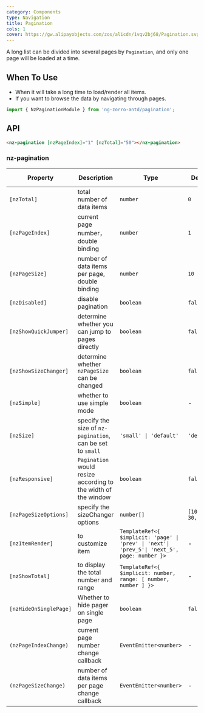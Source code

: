 ```yaml
---
category: Components
type: Navigation
title: Pagination
cols: 1
cover: https://gw.alipayobjects.com/zos/alicdn/1vqv2bj68/Pagination.svg
---
```


A long list can be divided into several pages by `Pagination`, and only one page will be loaded at a time.

## When To Use

- When it will take a long time to load/render all items.
- If you want to browse the data by navigating through pages.

```ts
import { NzPaginationModule } from 'ng-zorro-antd/pagination';
```

## API

```html
<nz-pagination [nzPageIndex]="1" [nzTotal]="50"></nz-pagination>
```

### nz-pagination

| Property               | Description                                                    | Type                                                                                         | Default            | Global Config |
| ---------------------- | -------------------------------------------------------------- | -------------------------------------------------------------------------------------------- | ------------------ | ------------- |
| `[nzTotal]`            | total number of data items                                     | `number`                                                                                     | `0`                | -             |
| `[nzPageIndex]`        | current page number，double binding                            | `number`                                                                                     | `1`                | -             |
| `[nzPageSize]`         | number of data items per page, double binding                  | `number`                                                                                     | `10`               | -             |
| `[nzDisabled]`         | disable pagination                                             | `boolean`                                                                                    | `false`            | -             |
| `[nzShowQuickJumper]`  | determine whether you can jump to pages directly               | `boolean`                                                                                    | `false`            | ✅             |
| `[nzShowSizeChanger]`  | determine whether `nzPageSize` can be changed                  | `boolean`                                                                                    | `false`            | ✅             |
| `[nzSimple]`           | whether to use simple mode                                     | `boolean`                                                                                    | -                  | ✅             |
| `[nzSize]`             | specify the size of `nz-pagination`, can be set to `small`     | `'small' \| 'default'`                                                                       | `'default'`        | ✅             |
| `[nzResponsive]`       | `Pagination` would resize according to the width of the window | `boolean`                                                                                    | `false`            | -             |
| `[nzPageSizeOptions]`  | specify the sizeChanger options                                | `number[]`                                                                                   | `[10, 20, 30, 40]` | ✅             |
| `[nzItemRender]`       | to customize item                                              | `TemplateRef<{ $implicit: 'page' \| 'prev' \| 'next'\| 'prev_5'\| 'next_5', page: number }>` | -                  | -             |
| `[nzShowTotal]`        | to display the total number and range                          | `TemplateRef<{ $implicit: number, range: [ number, number ] }>`                              | -                  | -             |
| `[nzHideOnSinglePage]` | Whether to hide pager on single page                           | `boolean`                                                                                    | `false`            | -             |
| `(nzPageIndexChange)`  | current page number change callback                            | `EventEmitter<number>`                                                                       | -                  | -             |
| `(nzPageSizeChange)`   | number of data items per page change callback                  | `EventEmitter<number>`                                                                       | -                  | -             |
